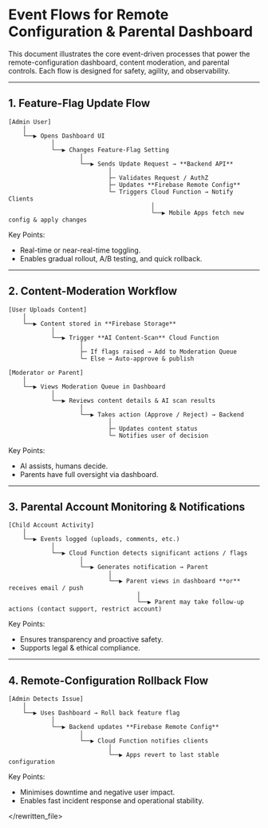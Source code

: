 # Event Flows for Remote Configuration & Parental Dashboard

This document illustrates the core event-driven processes that power the remote-configuration dashboard, content moderation, and parental controls. Each flow is designed for safety, agility, and observability.

---

## 1. Feature-Flag Update Flow

```plaintext
[Admin User]
    │
    └──▶ Opens Dashboard UI
            │
            └──▶ Changes Feature-Flag Setting
                    │
                    └──▶ Sends Update Request → **Backend API**
                            │
                            ├─ Validates Request / AuthZ
                            ├─ Updates **Firebase Remote Config**
                            └─ Triggers Cloud Function → Notify Clients
                                        │
                                        └──▶ Mobile Apps fetch new config & apply changes
```

Key Points:
- Real-time or near-real-time toggling.
- Enables gradual rollout, A/B testing, and quick rollback.

---

## 2. Content-Moderation Workflow

```plaintext
[User Uploads Content]
    │
    └──▶ Content stored in **Firebase Storage**
            │
            └──▶ Trigger **AI Content-Scan** Cloud Function
                    │
                    ├─ If flags raised → Add to Moderation Queue
                    └─ Else → Auto-approve & publish

[Moderator or Parent]
    │
    └──▶ Views Moderation Queue in Dashboard
            │
            └──▶ Reviews content details & AI scan results
                    │
                    └──▶ Takes action (Approve / Reject) → Backend
                            │
                            ├─ Updates content status
                            └─ Notifies user of decision
```

Key Points:
- AI assists, humans decide.
- Parents have full oversight via dashboard.

---

## 3. Parental Account Monitoring & Notifications

```plaintext
[Child Account Activity]
    │
    └──▶ Events logged (uploads, comments, etc.)
            │
            └──▶ Cloud Function detects significant actions / flags
                    │
                    └──▶ Generates notification → Parent
                            │
                            └──▶ Parent views in dashboard **or** receives email / push
                                    │
                                    └──▶ Parent may take follow-up actions (contact support, restrict account)
```

Key Points:
- Ensures transparency and proactive safety.
- Supports legal & ethical compliance.

---

## 4. Remote-Configuration Rollback Flow

```plaintext
[Admin Detects Issue]
    │
    └──▶ Uses Dashboard → Roll back feature flag
            │
            └──▶ Backend updates **Firebase Remote Config**
                    │
                    └──▶ Cloud Function notifies clients
                            │
                            └──▶ Apps revert to last stable configuration
```

Key Points:
- Minimises downtime and negative user impact.
- Enables fast incident response and operational stability.

</rewritten_file> 